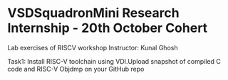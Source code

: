 # VSDSquadronMini Research Internship - 20th October Cohert
Lab exercises of RISCV workshop
Instructor: Kunal Ghosh

Task1: Install RISC-V toolchain using VDI.Upload snapshot of compiled C code and RISC-V Objdmp on your GitHub repo
